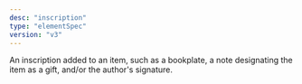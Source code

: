 ```yaml
---
desc: "inscription"
type: "elementSpec"
version: "v3"
---
```


An inscription added to an item, such as a bookplate, a note designating the item
as a
gift, and/or the author's signature.